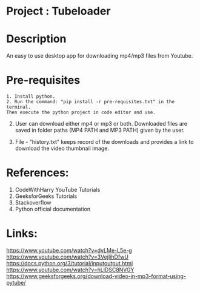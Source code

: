 # Project : Tubeloader

# Description
An easy to use desktop app for downloading mp4/mp3 files from Youtube.

# Pre-requisites
    1. Install python.
    2. Run the command: "pip install -r pre-requisites.txt" in the terminal.
    Then execute the python project in code editor and use.

2. User can download either mp4 or mp3 or both. Downloaded files are saved in folder paths (MP4 PATH and MP3 PATH) given by the user.

3. File - "history.txt" keeps record of the downloads and provides a link to download the video thumbnail image.

# References:
1. CodeWithHarry YouTube Tutorials
2. GeeksforGeeks Tutorials
3. Stackoverflow
4. Python official documentation

# Links:
https://www.youtube.com/watch?v=dvLMe-L5e-g
https://www.youtube.com/watch?v=3VejIihDfwU
https://docs.python.org/3/tutorial/inputoutput.html
https://www.youtube.com/watch?v=hLlDSC8NVGY
https://www.geeksforgeeks.org/download-video-in-mp3-format-using-pytube/